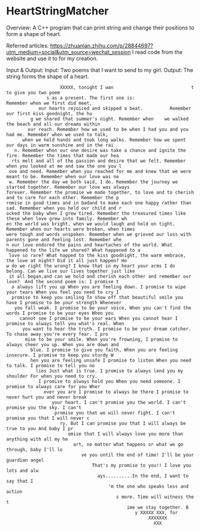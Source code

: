 # HeartStringMatcher
Overview: A C++ program that can print string and change their positions to form a shape of heart.

Referred articles:
https://zhuanlan.zhihu.com/p/28844697?utm_medium=social&utm_source=wechat_session
I read code from the website and use it to for my creation.

Input & Output:
	Input: Two poems that I want to send to my girl.
	Output: The string forms the shape of a heart.



                                                                                                                         
                        XXXXX, tonight I wan                             t to give you two poem                        
                   s as a present. The first one is:                  Remember when we first did meet,                   
                our hearts rejoiced and skipped a beat.          Remember our first kiss goodnight, the hu               
             g we shared that summer's night. Remember when    we walked the beach and all our dreams within             
            our reach. Remember how we used to be when I had you and you had me. Remember when we used to talk,          
          when we held hands and took long walks. Remember how we spent our days in warm sunshine and in the rai         
       n. Remember when our one desire was take a chance and ignite the fire. Remember the times that made our hea       
      rts melt and all of the passion and desire that we felt. Remember when you looked at me and saw the one you l      
     ove and need. Remember when you reached for me and knew that we were meant to be. Remember when our love was ne     
     w. Remember the day we both said, I do. Remember the journey we started together. Remember our love was always      
    forever. Remember the promise we made together, to love and to cherish and to care for each other. Remember the p    
    romise in good times and in badand to make each one happy rather than sad. Remember when you held our child and r    
    ocked the baby when I grew tired. Remember the treasured times like these when love grew into family. Remember wh    
    en the world was bright, when we would laugh and hold on tight. Remember when our hearts were broken, when times     
    were tough and words unspoken. Remember when we grieved our loss with parents gone and feeling lost. Remember whe    
    n our love endured the pains and heartaches of the world. What happened to the life we shared? What happened to a    
     love so rare? What happed to the kiss goodnight, the warm embrace, the love at night? Did it all just happen? Ho    
    w do we right the wrong? I know that in my heart your arms I do belong. Can we live our lives together just like     
     it all began,and can we hold and cherish each other and remember our love?  And the second poem is: I promise t     
      o always lift you up When you are feeling down. I promise to wipe your tears When you feel you need to cry I       
      promise to keep you smiling To show off that beautiful smile you have I promise to be your strength Whenever       
       you fall weak. I promise to be your voice, When you can't find the words I promise to be your eyes When you       
         cannot see I promise to be your ears When you cannot hear I promise to always tell you what's real. When        
          you want to hear the truth. I promise to be your dream catcher. To chase away you're every fear. I pro         
           mise to be your smile. When you're frowning, I promise to always cheer you up. When you are down and          
             blue. I promise to give you faith, When you are feeling insecure. I promise to keep you sturdy W            
             hen you are feeling unsafe I promise to listen When you need to talk. I promise to tell you no              
               lies Just what is true. I promise to always lend you my shoulder For when you need to cry.                
                I promise to always hold you When you need someone. I promise to always care for you Wher                
                  ever you are I promise to always be there I promise to never hurt you and never break                  
                     your heart. I can't promise you the world. I can't promise you the sky. I can't                     
                      promise you that we will never fight. I can't promise you that I will never c                      
                        ry. But I can promise you that I will always be true to you And baby I pr                        
                           omise that I will always love you more than anything with all my he                           
                             art, no matter what happens or what we go through, baby I'll lo                             
                                ve you until the end of time! I'll be your guardian angel                                
                                    That's my promise to you!! I love you lots and alw                                   
                                      ays..........In the end, I want to say that I                                      
                                          'm the one who speaks less and action                                          
                                             s more. Time will witness the t                                             
                                                 ime we stay together. B                                                 
                                                    y XXXXX XXX, for                                                    
                                                         XXXXXXX                                                         
                                                           XXX            





